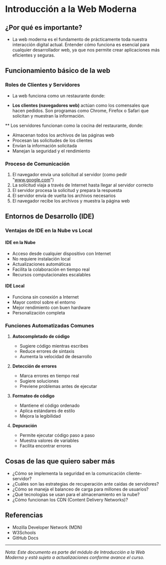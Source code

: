 # Introducción a la Web Moderna

## ¿Por qué es importante?

- La web moderna es el fundamento de prácticamente toda nuestra interacción digital actual. Entender cómo funciona es esencial para cualquier desarrollador web, ya que nos permite crear aplicaciones más eficientes y seguras.

## Funcionamiento básico de la web

### Roles de Clientes y Servidores

- La web funciona como un restaurante donde:

* **Los clientes (navegadores web)** actúan como los comensales que hacen pedidos. Son programas como Chrome, Firefox o Safari que solicitan y muestran la información.

** Los servidores funcionan como la cocina del restaurante, donde:
  * Almacenan todos los archivos de las páginas web
  * Procesan las solicitudes de los clientes
  * Envían la información solicitada
  * Manejan la seguridad y el rendimiento

### Proceso de Comunicación

1. El navegador envía una solicitud al servidor (como pedir "www.google.com")
2. La solicitud viaja a través de Internet hasta llegar al servidor correcto
3. El servidor procesa la solicitud y prepara la respuesta
4. El servidor envía de vuelta los archivos necesarios
5. El navegador recibe los archivos y muestra la página web

## Entornos de Desarrollo (IDE)

### Ventajas de IDE en la Nube vs Local

#### IDE en la Nube
* Acceso desde cualquier dispositivo con Internet
* No requiere instalación local
* Actualizaciones automáticas
* Facilita la colaboración en tiempo real
* Recursos computacionales escalables

#### IDE Local
* Funciona sin conexión a Internet
* Mayor control sobre el entorno
* Mejor rendimiento con buen hardware
* Personalización completa

### Funciones Automatizadas Comunes

1. **Autocompletado de código**
   * Sugiere código mientras escribes
   * Reduce errores de sintaxis
   * Aumenta la velocidad de desarrollo

2. **Detección de errores**
   * Marca errores en tiempo real
   * Sugiere soluciones
   * Previene problemas antes de ejecutar

3. **Formateo de código**
   * Mantiene el código ordenado
   * Aplica estándares de estilo
   * Mejora la legibilidad

4. **Depuración**
   * Permite ejecutar código paso a paso
   * Muestra valores de variables
   * Facilita encontrar errores

## Cosas de las que quiero saber más

* ¿Cómo se implementa la seguridad en la comunicación cliente-servidor?
* ¿Cuáles son las estrategias de recuperación ante caídas de servidores?
* ¿Cómo se maneja el balanceo de carga para millones de usuarios?
* ¿Qué tecnologías se usan para el almacenamiento en la nube?
* ¿Cómo funcionan los CDN (Content Delivery Networks)?

## Referencias

* Mozilla Developer Network (MDN)
* W3Schools
* GitHub Docs

---

*Nota: Este documento es parte del módulo de Introducción a la Web Moderna y está sujeto a actualizaciones conforme avance el curso.*
